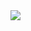 <img src="https://github-readme-stats.vercel.app/api?username=FenikkusuKoneko&theme=radical&title_color=dc143c&icon_color=ff0000&show_icons=true&hide_border=true&include_all_commits=true&custom_title=Koneko%27s%20Github%20Stats"/>
